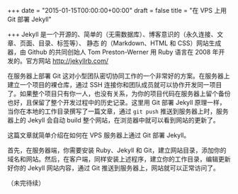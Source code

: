 +++
date = "2015-01-15T00:00:00+00:00"
draft = false
title = "在 VPS 上用 Git 部署 Jekyll"

+++
Jekyll 是一个开源的、简单的（无需数据库）、博客意识的（永久连接、文章、页面、目录、标签等）、 静态 的（Markdown、HTML 和 CSS）网站生成器，由 Github 的共同创始人 Tom Preston-Werner 用 Ruby 语言在 2008 年开发的。官方网站 http://jekyllrb.com/

在服务器上部署 Git 这对小型团队密切协同工作的一个非常好的方案。在服务器上建立一个项目的裸仓库，通过 SSH 连接你和团队成员就可以协作开发同一项目了。如果整个项目只有你一人，也没有关系，为你的项目代码在服务器上留个备份也好，且保留了整个开发过程中的历史记录。这里用 Git 部署 Jekyll 原理一样，当你在本地的工作目录撰写了一篇文章，通过 `git push` 推送到服务器上时，服务器上的 Jekyll 会自动 build 整个网站，在浏览器中就可以看到网站的更新了。

这篇文章就简单介绍在如何在 VPS 服务器上通过 Git 部署 Jekyll。

首先，在服务器端，你需要安装 Ruby、Jekyll 和 Git，建立网站目录，添加你的域名和网站。然后，在客户端，同样安装上述程序，建立你的工作目录，编辑更新好你的 Jekyll 网站内容，通过 Git 推送到服务器上，网站就可以正常访问了。

（未完待续）
